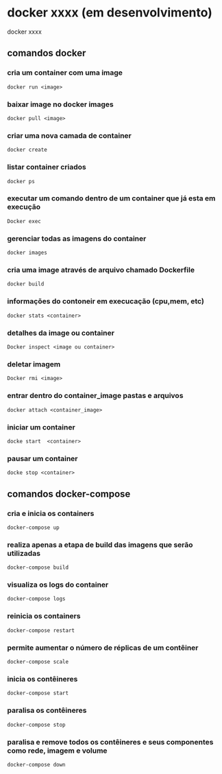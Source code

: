 # docker xxxx (em desenvolvimento)
docker xxxx

##  comandos docker 
### cria um container com uma image
```
docker run <image>
```
### baixar image no docker images
```
docker pull <image>
```
### criar uma nova camada de container
```
docker create
```

### listar container criados 
```
docker ps
```

### executar um comando dentro de um container que já esta em execução 
```
Docker exec
```
### gerenciar todas as imagens do container 
```
docker images 
```

### cria uma image através de arquivo chamado Dockerfile
```
docker build 
```
### informações do contoneir em execucação (cpu,mem, etc)
```
docker stats <container>
```
### detalhes da image ou container 
```
Docker inspect <image ou container>
```
### deletar imagem
```
Docker rmi <image>
```

### entrar dentro do container_image pastas e arquivos
```
docker attach <container_image>
```
### iniciar um container
```
docke start  <container>
```

### pausar um container
```
docke stop <container>
```

##  comandos docker-compose

### cria e inicia os containers 
```
docker-compose up
```

### realiza apenas a etapa de build das imagens que serão utilizadas
```
docker-compose build
```

### visualiza os logs do container 
```
docker-compose logs
```

### reinicia os containers 
```
docker-compose restart 
```

### permite aumentar o número de réplicas de um contêiner
```
docker-compose scale
```

### inicia os contêineres
```
docker-compose start
```

### paralisa os contêineres
```
docker-compose stop
```

### paralisa e remove todos os contêineres e seus componentes como rede, imagem e volume
```
docker-compose down
```
